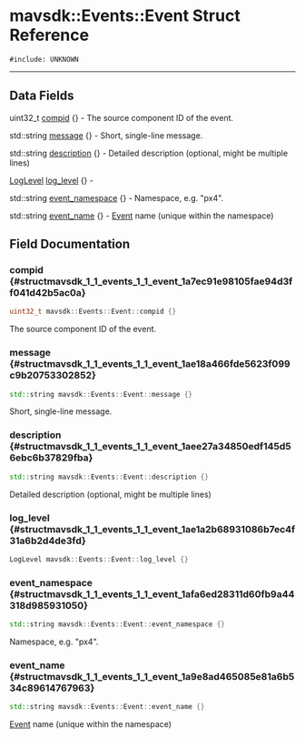# mavsdk::Events::Event Struct Reference
`#include: UNKNOWN`

----


## Data Fields


uint32_t [compid](#structmavsdk_1_1_events_1_1_event_1a7ec91e98105fae94d3ff041d42b5ac0a) {} - The source component ID of the event.

std::string [message](#structmavsdk_1_1_events_1_1_event_1ae18a466fde5623f099c9b20753302852) {} - Short, single-line message.

std::string [description](#structmavsdk_1_1_events_1_1_event_1aee27a34850edf145d56ebc6b37829fba) {} - Detailed description (optional, might be multiple lines)

[LogLevel](classmavsdk_1_1_events.md#classmavsdk_1_1_events_1a237c8de77f3995138125db44d148cecc) [log_level](#structmavsdk_1_1_events_1_1_event_1ae1a2b68931086b7ec4f31a6b2d4de3fd) {} -

std::string [event_namespace](#structmavsdk_1_1_events_1_1_event_1afa6ed28311d60fb9a44318d985931050) {} - Namespace, e.g. "px4".

std::string [event_name](#structmavsdk_1_1_events_1_1_event_1a9e8ad465085e81a6b534c89614767963) {} - [Event](structmavsdk_1_1_events_1_1_event.md) name (unique within the namespace)


## Field Documentation


### compid {#structmavsdk_1_1_events_1_1_event_1a7ec91e98105fae94d3ff041d42b5ac0a}

```cpp
uint32_t mavsdk::Events::Event::compid {}
```


The source component ID of the event.


### message {#structmavsdk_1_1_events_1_1_event_1ae18a466fde5623f099c9b20753302852}

```cpp
std::string mavsdk::Events::Event::message {}
```


Short, single-line message.


### description {#structmavsdk_1_1_events_1_1_event_1aee27a34850edf145d56ebc6b37829fba}

```cpp
std::string mavsdk::Events::Event::description {}
```


Detailed description (optional, might be multiple lines)


### log_level {#structmavsdk_1_1_events_1_1_event_1ae1a2b68931086b7ec4f31a6b2d4de3fd}

```cpp
LogLevel mavsdk::Events::Event::log_level {}
```


### event_namespace {#structmavsdk_1_1_events_1_1_event_1afa6ed28311d60fb9a44318d985931050}

```cpp
std::string mavsdk::Events::Event::event_namespace {}
```


Namespace, e.g. "px4".


### event_name {#structmavsdk_1_1_events_1_1_event_1a9e8ad465085e81a6b534c89614767963}

```cpp
std::string mavsdk::Events::Event::event_name {}
```


[Event](structmavsdk_1_1_events_1_1_event.md) name (unique within the namespace)

